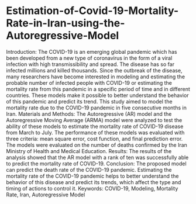 # Estimation-of-Covid-19-Mortality-Rate-in-Iran-using-the-Autoregressive-Model
Introduction: The COVID-19 is an emerging global pandemic which has been developed from a new type of coronavirus in the form of a viral infection with high transmissibility and spread. The disease has so far infected millions and killed thousands. Since the outbreak of the disease, many researchers have become interested in modeling and estimating the probable number of infected people with COVID-19 or estimating the mortality rate from this pandemic in a specific period of time and in different countries. These models make it possible to better understand the behavior of this pandemic and predict its trend. This study aimed to model the mortality rate due to the COVID-19 pandemic in five consecutive months in Iran. Materials and Methods: The Autoregressive (AR) model and the Autoregressive Moving Average (ARMA) model were analyzed to test the ability of these models to estimate the mortality rate of COVID-19 disease from March to July. The performance of these models was evaluated with three criteria: mean square error, cost function, and final prediction error. The models were evaluated on the number of deaths confirmed by the Iran Ministry of Health and Medical Education. Results: The results of the analysis showed that the AR model with a rank of ten was successfully able to predict the mortality rate of COVID-19. Conclusion: The proposed model can predict the death rate of the COVID-19 pandemic. Estimating the mortality rate of the COVID-19 pandemic helps to better understand the behavior of this disease and predict its trends, which affect the type and timing of actions to control it. Keywords: COVID-19, Modeling, Mortality Rate, Iran, Autoregressive Model
